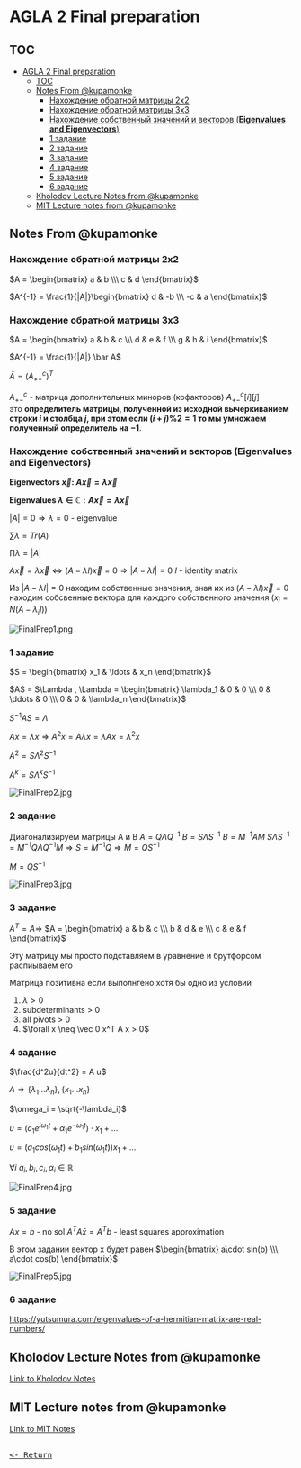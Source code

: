 # AGLA 2 Final preparation

## TOC

- [AGLA 2 Final preparation](#agla-2-final-preparation)
  - [TOC](#toc)
  - [Notes From @kupamonke](#notes-from-kupamonke)
    - [Нахождение обратной матрицы 2x2](#нахождение-обратной-матрицы-2x2)
    - [Нахождение обратной матрицы 3x3](#нахождение-обратной-матрицы-3x3)
    - [Нахождение собственный значений и векторов (**Eigenvalues and Eigenvectors**)](#нахождение-собственный-значений-и-векторов-eigenvalues-and-eigenvectors)
    - [1 задание](#1-задание)
    - [2 задание](#2-задание)
    - [3 задание](#3-задание)
    - [4 задание](#4-задание)
    - [5 задание](#5-задание)
    - [6 задание](#6-задание)
  - [Kholodov Lecture Notes from @kupamonke](#kholodov-lecture-notes-from-kupamonke)
  - [MIT Lecture notes from @kupamonke](#mit-lecture-notes-from-kupamonke)

## Notes From @kupamonke

### Нахождение обратной матрицы 2x2

$A = \begin{bmatrix}
  a & b \\\
  c & d
\end{bmatrix}$

$A^{-1} = \frac{1}{|A|}\begin{bmatrix}
  d & -b \\\
  -c & a
\end{bmatrix}$

### Нахождение обратной матрицы 3x3

$A = \begin{bmatrix}
a & b & c \\\
d & e & f \\\
g & h & i
\end{bmatrix}$

$A^{-1} = \frac{1}{|A|} \bar A$

$\bar A = {(A^c_{+-})}^T$

$A_{+-}^c$ - матрица дополнительных миноров (кофакторов) $A_{+-}^c[i][j]$ это **определитель матрицы, полученной из исходной вычеркиванием строки $i$ и столбца $j$, при этом если $(i+j)\%2 = 1$ то мы умножаем полученный определитель на $-1$**.

### Нахождение собственный значений и векторов (**Eigenvalues and Eigenvectors**)

**Eigenvectors $\vec x :$ $A\vec x = \lambda \vec x$**

**Eigenvalues $\lambda \in \mathbb C: A\vec x = \lambda \vec x$**

$|A| = 0 ⇒ \lambda = 0$ - eigenvalue

$\sum \lambda = Tr(A)$

$\prod \lambda = |A|$

$A\vec x = \lambda \vec x \iff (A - \lambda I)\vec x = 0 ⇒ |A - \lambda I| = 0$
$I$ - identity matrix

Из $|A - \lambda I| = 0$ находим собственные значения, зная их из $(A - \lambda I)\vec x = 0$ находим собсвенные вектора для каждого собственного значения $(x_i = N(A-\lambda_i I))$

![FinalPrep1.png](img/FinalPrep1.png)

### 1 задание

$S = \begin{bmatrix} x_1 & \ldots & x_n \end{bmatrix}$

$AS = S\Lambda , \Lambda = \begin{bmatrix}
\lambda_1 & 0 & 0 \\\
0 & \ddots & 0 \\\
0 & 0 & \lambda_n
\end{bmatrix}$

$S^{-1}AS = \Lambda$

$Ax = \lambda x ⇒ A^2 x = A\lambda x = \lambda Ax = \lambda^2 x$

$A^2 = S \Lambda^2 S^{-1}$

$A^k = S\Lambda^k S^{-1}$

![FinalPrep2.jpg](img/FinalPrep2.jpg)

### 2 задание

Диагонализируем матрицы A и B
$A = Q\Lambda Q^{-1}$
$B = S \Lambda S^{-1}$
$B = M^{-1}AM$
$S \Lambda S^{-1} = M^{-1} Q\Lambda Q^{-1} M ⇒ S = M^{-1}Q ⇒ M = QS^{-1}$

$M = QS^{-1}$

![FinalPrep3.jpg](img/FinalPrep3.jpg)

### 3 задание

$A^T = A ⇒$
$A = \begin{bmatrix}
a & b & c \\\
b & d & e \\\
c & e & f
\end{bmatrix}$

Эту матрицу мы просто подставляем в уравнение и брутфорсом распиываем его

Матрица позитивна если выполнгено хотя бы одно из условий

1. $\lambda > 0$
2. subdeterminants > 0
3. all pivots > 0
4. $\forall x \neq \vec 0 x^T A x > 0$

### 4 задание

$\frac{d^2u}{dt^2} = A u$

$A ⇒ \{\lambda_1 … \lambda_n \} , \{x_1 … x_n \}$

$\omega_i = \sqrt{-\lambda_i}$

$u = (c_1 e^{i\omega_1 t} + \alpha_1 e^{-\omega_1t})\cdot x_1 + …$

$u = (a_1 cos(\omega_1 t) + b_1 sin(\omega_1 t))x_1 + …$

$\forall i$ $a_i, b_i, c_i, \alpha_i \in \mathbb R$

![FinalPrep4.jpg](img/FinalPrep4.jpg)

### 5 задание

$Ax = b$ - no sol
$A^TA\bar x = A^Tb$ - least squares approximation

В этом задании вектор x будет равен
$\begin{bmatrix}
a\cdot sin(b) \\\
a\cdot cos(b)
\end{bmatrix}$

![FinalPrep5.jpg](img/FinalPrep5.jpg)

### 6 задание

<https://yutsumura.com/eigenvalues-of-a-hermitian-matrix-are-real-numbers/>

## Kholodov Lecture Notes from @kupamonke

[Link to Kholodov Notes](Kholodov.md)

## MIT Lecture notes from @kupamonke

[Link to MIT Notes](MIT/MIT.md)

[<kbd><br><- Return<br></kbd>](AGLA2.md)
